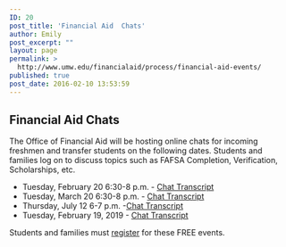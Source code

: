 ```yaml
---
ID: 20
post_title: 'Financial Aid  Chats'
author: Emily
post_excerpt: ""
layout: page
permalink: >
  http://www.umw.edu/financialaid/process/financial-aid-events/
published: true
post_date: 2016-02-10 13:53:59
---
```

<h2>Financial Aid Chats</h2>
The Office of Financial Aid will be hosting online chats for incoming freshmen and transfer students on the following dates. Students and families log on to discuss topics such as FAFSA Completion, Verification, Scholarships, etc.
<ul>
 	<li>Tuesday, February 20 6:30-8 p.m. - <a href="http://www.umw.edu/financialaid/wp-content/uploads/sites/31/2018/02/Financial-Aid-Chat-2-20-18.pdf">Chat Transcript</a></li>
 	<li>Tuesday, March 20 6:30-8 p.m. - <a href="http://www.umw.edu/financialaid/wp-content/uploads/sites/31/2018/03/Financial-Aid-Chat-3-20-18.pdf">Chat Transcript</a></li>
 	<li>Thursday, July 12 6-7 p.m. -<a href="http://www.umw.edu/financialaid/wp-content/uploads/sites/31/2018/08/FinAid-Chat-7-12-18.docx">Chat Transcript</a></li>
 	<li>Tuesday, February 19, 2019 - <a href="http://www.umw.edu/financialaid/wp-content/uploads/sites/31/2019/03/Chat-Transcript-02182019.pdf">Chat Transcript</a></li>
</ul>
Students and families must <a href="https://umw.askadmissions.net/emtinterestpage.aspx?ip=chatreg">register</a> for these FREE events.